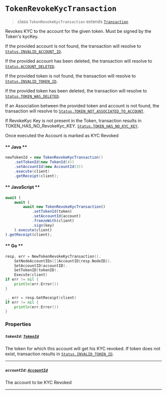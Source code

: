 # `TokenRevokeKycTransaction`

> class `TokenRevokeKycTransaction` extends [`Transaction`](reference/Transaction.md)

Revokes KYC to the account for the given token. Must be signed by the Token's kycKey.

If the provided account is not found, the transaction will resolve to
[`Status.INVALID_ACCOUNT_ID`](reference/Status.md#INVALID_ACCOUNT_ID).

If the provided account has been deleted, the transaction will resolve to
[`Status.ACCOUNT_DELETED`](reference/Status.md#ACCOUNT_DELETED).

If the provided token is not found, the transaction will resolve to
[`Status.INVALID_TOKEN_ID`](reference/Status.md#INVALID_TOKEN_ID).

If the provided token has been deleted, the transaction will resolve to
[`Status.TOKEN_WAS_DELETED`](reference/Status.md#TOKEN_WAS_DELETED).

If an Association between the provided token and account is not found, the transaction will resolve to
[`Status.TOKEN_NOT_ASSOCIATED_TO_ACCOUNT`](reference/Status.md#TOKEN_NOT_ASSOCIATED_TO_ACCOUNT).

If RevokeKyc Key is not present in the Token, transaction results in TOKEN_HAS_NO_RevokeKyc_KEY.
[`Status.TOKEN_HAS_NO_KYC_KEY`](reference/Status.md#TOKEN_HAS_NO_KYC_KEY).

Once executed the Account is marked as KYC Revoked

<!-- tabs:start -->

#### ** Java **

```java
newTokenId = new TokenRevokeKycTransaction()
    .setTokenId(new TokenId(4))
    .setAccountId(new AccountId(3))
    .execute(client)
    .getReceipt(client);
```

#### ** JavaScript **

```js
await (
    await (
        await new TokenRevokeKycTransaction()
            .setTokenId(token)
            .setAccountId(account)
            .freezeWith(client)
            .sign(key)
    ).execute(client)
).getReceipt(client);
```

#### ** Go **

```go
resp, err = NewTokenRevokeKycTransaction().
    SetNodeAccountIDs([]AccountID{resp.NodeID}).
    SetAccountID(accountID).
    SetTokenID(tokenID).
    Execute(client)
if err != nil {
    println(err.Error())
}

_, err = resp.GetReceipt(client)
if err != nil {
    println(err.Error())
}
```

<!-- tabs:end -->

### Properties

##### `tokenId`: [`TokenId`](reference/token/TokenId.md)

The token for which this account will get his KYC revoked. If token does not exist, transaction results in
[`Status.INVALID_TOKEN_ID`](reference/Status.md#INVALID_TOKEN_ID).

---

##### `accountId`: [`AccountId`](reference/cryptocurrency/AccountId.md)

The account to be KYC Revoked

---
